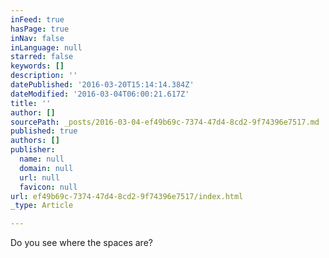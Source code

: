 ```yaml
---
inFeed: true
hasPage: true
inNav: false
inLanguage: null
starred: false
keywords: []
description: ''
datePublished: '2016-03-20T15:14:14.384Z'
dateModified: '2016-03-04T06:00:21.617Z'
title: ''
author: []
sourcePath: _posts/2016-03-04-ef49b69c-7374-47d4-8cd2-9f74396e7517.md
published: true
authors: []
publisher:
  name: null
  domain: null
  url: null
  favicon: null
url: ef49b69c-7374-47d4-8cd2-9f74396e7517/index.html
_type: Article

---
```

Do you see where the spaces are?